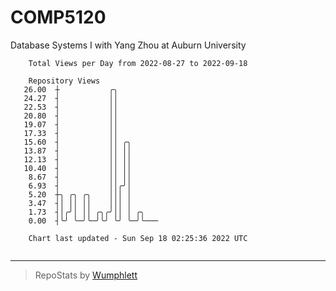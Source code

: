 # COMP5120
Database Systems I with Yang Zhou at Auburn University

```
    Total Views per Day from 2022-08-27 to 2022-09-18

    Repository Views
   26.00  ┼           ╭╮
   24.27  ┤           ││
   22.53  ┤           ││
   20.80  ┤           ││
   19.07  ┤           ││
   17.33  ┤           ││
   15.60  ┤           ││ ╭╮
   13.87  ┤           ││ ││
   12.13  ┤           ││ ││
   10.40  ┤           ││ ││
    8.67  ┤           ││ ││
    6.93  ┤           ││╭╯│
    5.20  ┼╮ ╭╮ ╭╮    │││ │
    3.47  ┤│ ││ ││    │││ │
    1.73  ┤│╭╯│ ││ ╭╮╭╯││ │ ╭╮
    0.00  ┤╰╯ ╰─╯╰─╯╰╯ ╰╯ ╰─╯╰───

    Chart last updated - Sun Sep 18 02:25:36 2022 UTC
    
```

---

> RepoStats by [Wumphlett](https://github.com/Wumphlett)

